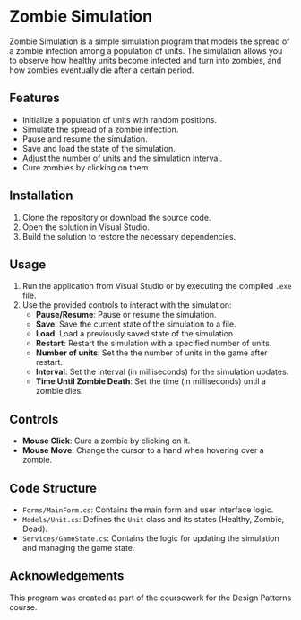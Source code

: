 # Zombie Simulation

Zombie Simulation is a simple simulation program that models the spread of a zombie infection among a population of units. The simulation allows you to observe how healthy units become infected and turn into zombies, and how zombies eventually die after a certain period.

## Features

- Initialize a population of units with random positions.
- Simulate the spread of a zombie infection.
- Pause and resume the simulation.
- Save and load the state of the simulation.
- Adjust the number of units and the simulation interval.
- Cure zombies by clicking on them.

## Installation

1. Clone the repository or download the source code.
2. Open the solution in Visual Studio.
3. Build the solution to restore the necessary dependencies.

## Usage

1. Run the application from Visual Studio or by executing the compiled `.exe` file.
2. Use the provided controls to interact with the simulation:
   - **Pause/Resume**: Pause or resume the simulation.
   - **Save**: Save the current state of the simulation to a file.
   - **Load**: Load a previously saved state of the simulation.
   - **Restart**: Restart the simulation with a specified number of units.
   - **Number of units**: Set the the number of units in the game after restart.
   - **Interval**: Set the interval (in milliseconds) for the simulation updates.
   - **Time Until Zombie Death**: Set the time (in milliseconds) until a zombie dies.

## Controls

- **Mouse Click**: Cure a zombie by clicking on it.
- **Mouse Move**: Change the cursor to a hand when hovering over a zombie.

## Code Structure

- `Forms/MainForm.cs`: Contains the main form and user interface logic.
- `Models/Unit.cs`: Defines the `Unit` class and its states (Healthy, Zombie, Dead).
- `Services/GameState.cs`: Contains the logic for updating the simulation and managing the game state.

## Acknowledgements

This program was created as part of the coursework for the Design Patterns course.
